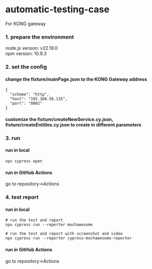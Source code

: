 # automatic-testing-case
For KONG gateway

### 1. prepare the environment
node.js version: v22.19.0  
npm version: 10.9.3

### 2. set the config
#### change the fixture/mainPage.json to the KONG Gateway address
```
{
  "scheme": "http",
  "host": "192.168.56.135",
  "port": "8002"
}
```
#### customize the fixture/createNewService.cy.json, fixture/createEntitles.cy.json to create in different parameters

### 3. run
#### **run in local**
```
npx cypress open
```
#### **run in GitHub Actions**
go to repository->Actions

### 4. test report
#### **run in local**
```
# run the test and report
npx cypress run --reporter mochawesome

# run the test and report with screenshot and video
npx cypress run --reporter cypress-mochawesome-reporter
```
#### **run in GitHub Actions**
go to repository->Actions